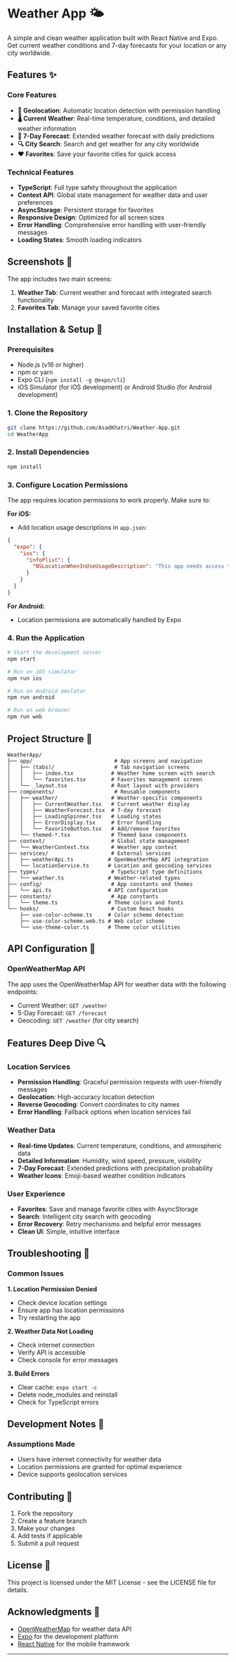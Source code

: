 # Weather App 🌤️

A simple and clean weather application built with React Native and Expo. Get current weather conditions and 7-day forecasts for your location or any city worldwide.

## Features ✨

### Core Features
- **📍 Geolocation**: Automatic location detection with permission handling
- **🌡️ Current Weather**: Real-time temperature, conditions, and detailed weather information
- **📅 7-Day Forecast**: Extended weather forecast with daily predictions
- **🔍 City Search**: Search and get weather for any city worldwide
- **❤️ Favorites**: Save your favorite cities for quick access

### Technical Features
- **TypeScript**: Full type safety throughout the application
- **Context API**: Global state management for weather data and user preferences
- **AsyncStorage**: Persistent storage for favorites
- **Responsive Design**: Optimized for all screen sizes
- **Error Handling**: Comprehensive error handling with user-friendly messages
- **Loading States**: Smooth loading indicators

## Screenshots 📱

The app includes two main screens:
1. **Weather Tab**: Current weather and forecast with integrated search functionality
2. **Favorites Tab**: Manage your saved favorite cities

## Installation & Setup 🚀

### Prerequisites
- Node.js (v16 or higher)
- npm or yarn
- Expo CLI (`npm install -g @expo/cli`)
- iOS Simulator (for iOS development) or Android Studio (for Android development)

### 1. Clone the Repository
```bash
git clone https://github.com/AsadKhatri/Weather-App.git
cd WeatherApp
```

### 2. Install Dependencies
```bash
npm install
```

### 3. Configure Location Permissions
The app requires location permissions to work properly. Make sure to:

**For iOS:**
- Add location usage descriptions in `app.json`:
```json
{
  "expo": {
    "ios": {
      "infoPlist": {
        "NSLocationWhenInUseUsageDescription": "This app needs access to location to show weather for your current location."
      }
    }
  }
}
```

**For Android:**
- Location permissions are automatically handled by Expo

### 4. Run the Application
```bash
# Start the development server
npm start

# Run on iOS simulator
npm run ios

# Run on Android emulator
npm run android

# Run on web browser
npm run web
```

## Project Structure 📁

```
WeatherApp/
├── app/                          # App screens and navigation
│   ├── (tabs)/                   # Tab navigation screens
│   │   ├── index.tsx            # Weather home screen with search
│   │   └── favorites.tsx        # Favorites management screen
│   └── _layout.tsx              # Root layout with providers
├── components/                   # Reusable components
│   ├── weather/                 # Weather-specific components
│   │   ├── CurrentWeather.tsx   # Current weather display
│   │   ├── WeatherForecast.tsx  # 7-day forecast
│   │   ├── LoadingSpinner.tsx   # Loading states
│   │   ├── ErrorDisplay.tsx     # Error handling
│   │   └── FavoriteButton.tsx   # Add/remove favorites
│   └── themed-*.tsx             # Themed base components
├── context/                     # Global state management
│   └── WeatherContext.tsx       # Weather app context
├── services/                    # External services
│   ├── weatherApi.ts           # OpenWeatherMap API integration
│   └── locationService.ts      # Location and geocoding services
├── types/                       # TypeScript type definitions
│   └── weather.ts              # Weather-related types
├── config/                      # App constants and themes
│   └── api.ts                  # API configuration
├── constants/                   # App constants
│   └── theme.ts                # Theme colors and fonts
└── hooks/                       # Custom React hooks
    ├── use-color-scheme.ts     # Color scheme detection
    ├── use-color-scheme.web.ts # Web color scheme
    └── use-theme-color.ts      # Theme color utilities
```

## API Configuration 🔧

### OpenWeatherMap API
The app uses the OpenWeatherMap API for weather data with the following endpoints:
- Current Weather: `GET /weather`
- 5-Day Forecast: `GET /forecast`
- Geocoding: `GET /weather` (for city search)

## Features Deep Dive 🔍

### Location Services
- **Permission Handling**: Graceful permission requests with user-friendly messages
- **Geolocation**: High-accuracy location detection
- **Reverse Geocoding**: Convert coordinates to city names
- **Error Handling**: Fallback options when location services fail

### Weather Data
- **Real-time Updates**: Current temperature, conditions, and atmospheric data
- **Detailed Information**: Humidity, wind speed, pressure, visibility
- **7-Day Forecast**: Extended predictions with precipitation probability
- **Weather Icons**: Emoji-based weather condition indicators

### User Experience
- **Favorites**: Save and manage favorite cities with AsyncStorage
- **Search**: Intelligent city search with geocoding
- **Error Recovery**: Retry mechanisms and helpful error messages
- **Clean UI**: Simple, intuitive interface


## Troubleshooting 🔧

### Common Issues

**1. Location Permission Denied**
- Check device location settings
- Ensure app has location permissions
- Try restarting the app

**2. Weather Data Not Loading**
- Check internet connection
- Verify API is accessible
- Check console for error messages

**3. Build Errors**
- Clear cache: `expo start -c`
- Delete node_modules and reinstall
- Check for TypeScript errors


## Development Notes 📝

### Assumptions Made
- Users have internet connectivity for weather data
- Location permissions are granted for optimal experience
- Device supports geolocation services

## Contributing 🤝

1. Fork the repository
2. Create a feature branch
3. Make your changes
4. Add tests if applicable
5. Submit a pull request

## License 📄

This project is licensed under the MIT License - see the LICENSE file for details.

## Acknowledgments 🙏

- [OpenWeatherMap](https://openweathermap.org/) for weather data API
- [Expo](https://expo.dev/) for the development platform
- [React Native](https://reactnative.dev/) for the mobile framework

---